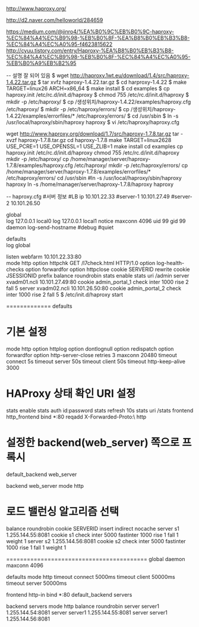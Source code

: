 http://www.haproxy.org/


http://d2.naver.com/helloworld/284659

https://medium.com/@jinro4/%EA%B0%9C%EB%B0%9C-haproxy-%EC%84%A4%EC%B9%98-%EB%B0%8F-%EA%B8%B0%EB%B3%B8-%EC%84%A4%EC%A0%95-f4623815622
http://cyuu.tistory.com/entry/Haproxy-%EA%B8%B0%EB%B3%B8-%EC%84%A4%EC%B9%98-%EB%B0%8F-%EC%84%A4%EC%A0%95-%EB%B0%A9%EB%B2%95

-- 설명 잘 되어 있음
$ wget http://haproxy.1wt.eu/download/1.4/src/haproxy-1.4.22.tar.gz
$ tar xvfz haproxy-1.4.22.tar.gz
$ cd harproxy-1.4.22
$ make TARGET=linux26 ARCH=x86_64
$ make install
$ cd examples
$ cp haproxy.init /etc/rc.d/init.d/haproxy
$ chmod 755 /etc/rc.d/init.d/haproxy
$ mkdir -p /etc/haproxy/
$ cp /생성위치/haproxy-1.4.22/examples/haproxy.cfg /etc/haproxy/
$ mkdir -p /etc/haproxy/errors/
$ cp /생성위치/haproxy-1.4.22/examples/errorfiles/* /etc/haproxy/errors/
$ cd /usr/sbin
$ ln -s /usr/local/haproxy/sbin/haproxy haproxy
$ vi /etc/haproxy/haproxy.cfg

wget http://www.haproxy.org/download/1.7/src/haproxy-1.7.8.tar.gz
tar -xvzf haproxy-1.7.8.tar.gz
cd haproxy-1.7.8
make TARGET=linux2628 USE_PCRE=1 USE_OPENSSL=1 USE_ZLIB=1
make install
cd examples
cp haproxy.init /etc/rc.d/init.d/haproxy
chmod 755 /etc/rc.d/init.d/haproxy
mkdir -p /etc/haproxy/
cp /home/manager/server/haproxy-1.7.8/examples/haproxy.cfg /etc/haproxy/
mkdir -p /etc/haproxy/errors/
cp /home/manager/server/haproxy-1.7.8/examples/errorfiles/* /etc/haproxy/errors/
cd /usr/sbin
#ln -s /usr/local/haproxy/sbin/haproxy haproxy
ln -s /home/manager/server/haproxy-1.7.8/haproxy haproxy

-- haproxy.cfg
#서버 정보
#LB ip    10.101.22.33
#server-1 10.101.27.49
#server-2 10.101.26.50

global  
        log 127.0.0.1   local0
        log 127.0.0.1   local1 notice
        maxconn 4096
        uid 99
        gid 99
        daemon
        log-send-hostname
        #debug
        #quiet

defaults  
        log     global

listen  webfarm 10.101.22.33:80  
        mode http
        option httpchk GET /l7check.html HTTP/1.0
        option log-health-checks
        option forwardfor
        option httpclose
        cookie SERVERID rewrite
        cookie JSESSIONID prefix
        balance roundrobin
        stats enable
        stats uri /admin
        server  xvadm01.ncli 10.101.27.49:80 cookie admin_portal_1 check inter 1000 rise 2 fall 5
        server  xvadm02.ncli 10.101.26.50:80 cookie admin_portal_2 check inter 1000 rise 2 fall 5
$ /etc/init.d/haproxy start


=============
defaults 
 # 기본 설정 
 mode http
 option httplog
 option dontlognull
 option redispatch
 option forwardfor
 option http-server-close
 retries 3
 maxconn 20480
 timeout connect 5s
 timeout server 50s
 timeout client 50s
 timeout http-keep-alive 3000
 # HAProxy 상태 확인 URI 설정
 stats enable
 stats auth id:password
 stats refresh 10s
 stats uri /stats
frontend http_frontend
 bind *:80
 reqadd X-Forwarded-Proto:\ http
 
 # 설정한 backend(web_server) 쪽으로 프록시
 default_backend web_server
 
backend web_server
 mode http 
 # 로드 밸런싱 알고리즘 선택
 balance roundrobin
 cookie SERVERID insert indirect nocache
 server s1 1.255.144.55:8081 cookie s1 check inter 5000 fastinter 1000 rise 1 fall 1 weight 1
 server s2 1.255.144.56:8081 cookie s2 check inter 5000 fastinter 1000 rise 1 fall 1 weight 1


=========================================
global
    daemon
    maxconn 4096

defaults
    mode http
    timeout connect 5000ms
    timeout client 50000ms
    timeout server 50000ms

frontend http-in
    bind *:80
    default_backend servers

backend servers
    mode http
    balance roundrobin
    server server1 1.255.144.54:8081
    server server1 1.255.144.55:8081
    server server1 1.255.144.56:8081
    
    